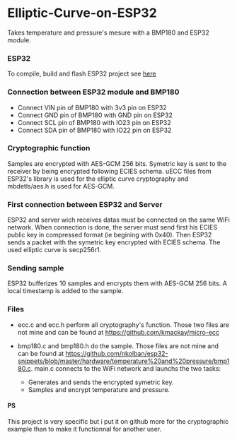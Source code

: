 # Elliptic-Curve-on-ESP32

Takes temperature and pressure's mesure with a BMP180 and ESP32 module.

### ESP32

To compile, build and flash ESP32 project see [here](https://github.com/espressif/esp-idf)

### Connection between ESP32 module and BMP180


* Connect VIN pin of BMP180 with 3v3 pin on ESP32
* Connect GND pin of BMP180 with GND pin on ESP32
* Connect SCL pin of BMP180 with IO23 pin on ESP32
* Connect SDA pin of BMP180 with IO22 pin on ESP32

### Cryptographic function

Samples are encrypted with AES-GCM 256 bits. Symetric key is sent to the receiver by being encrypted following ECIES schema. uECC files from ESP32's library is used for the elliptic curve cryptography and mbdetls/aes.h is used for AES-GCM.

### First connection between ESP32 and Server

ESP32 and server wich receives datas must be connected on the same WiFi network. When connection is done, the server must send first his ECIES public key in compressed format (ie begining with 0x40). Then ESP32 sends a packet with the symetric key encrypted with ECIES schema. The used elliptic curve is secp256r1.


### Sending sample

ESP32 bufferizes 10 samples and encrypts them with AES-GCM 256 bits. A local timestamp is added to the sample.


### Files

* ecc.c and ecc.h perform all cryptography's function. Those two files are not mine and can be found at https://github.com/kmackay/micro-ecc
* bmp180.c and bmp180.h do the sample. Those files are not mine and can be found at https://github.com/nkolban/esp32-snippets/blob/master/hardware/temperature%20and%20pressure/bmp180.c. main.c connects to the WiFi network and launchs the two tasks:

  * Generates and sends the encrypted symetric key.
  * Samples and encrypt temperature and pressure.


#### PS
This project is very specific but i put it on github more for the cryptographic example than to make it functionnal for another user.
